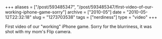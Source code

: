+++
aliases = ["/post/593485347", "/post/593485347/first-video-of-our-working-iphone-game-sorry"]
archive = ["2010-05"]
date = "2010-05-12T22:32:18"
slug = "1273703538"
tags = ["nerdiness"]
type = "video"
+++

First video of our "working" iPhone game.  Sorry for the blurriness, it
was shot with my mom's Flip camera.

